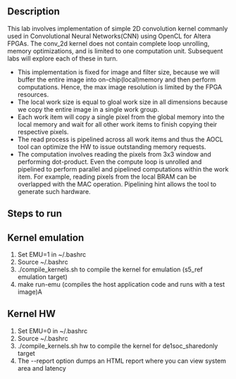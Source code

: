 ## Description
This lab involves implementation of simple 2D convolution kernel commanly used in Convolutional Neural Networks(CNN) using OpenCL for Altera FPGAs. The conv_2d kernel does not contain complete loop unrolling, memory optimizations, and is limited to one computation unit. Subsequent labs will explore each of these in turn.

- This implementation is fixed for image and filter size, because we will buffer the entire image into on-chip(local)memory and then perform computations. Hence, the max image resolution is limited by the FPGA resources.
- The local work size is equal to gloal work size in all dimensions because we copy the entire image in a single work group.
- Each work item will copy a single pixel from the global memory into the local memory and wait for all other work items to finish copying their respective pixels.
- The read process is pipelined across all work items and thus the AOCL tool can optimize the HW to issue outstanding memory requests.
- The computation involves reading the pixels from 3x3 window and performing dot-product. Even the compute loop is unrolled and pipelined to perform parallel and pipelined computations within the work item. For example, reading pixels from the local BRAM can be overlapped with the MAC operation. Pipelining hint allows the tool to generate such hardware.

## Steps to run
## Kernel emulation
1. Set EMU=1 in ~/.bashrc
2. Source ~/.bashrc
3. ./compile_kernels.sh to compile the kernel for emulation (s5_ref emulation target)
4. make run-emu (compiles the host application code and runs with a test image)A

## Kernel HW
1. Set EMU=0 in ~/.bashrc
2. Source ~/.bashrc
3. ./compile_kernels.sh hw to compile the kernel for de1soc_sharedonly target
4. The --report option dumps an HTML report where you can view system area and latency
